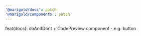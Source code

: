 ```yaml
---
'@marigold/docs': patch
'@marigold/components': patch
---
```


feat(docs): doAndDont + CodePreview component - e.g. button
